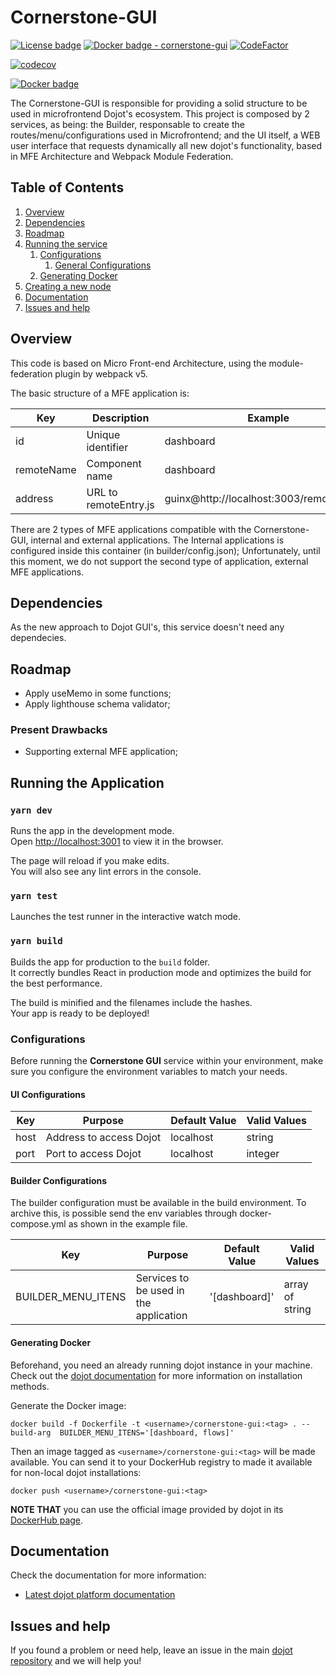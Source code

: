 # Cornerstone-GUI

[![License badge](https://img.shields.io/badge/License-Apache%202.0-blue.svg)](https://opensource.org/licenses/Apache-2.0)
[![Docker badge - cornerstone-gui](https://img.shields.io/docker/pulls/dojot/cornerstone-gui.svg)](https://hub.docker.com/r/dojot/cornerstone-gui/)
[![CodeFactor](https://www.codefactor.io/repository/github/dojot/dojot-ui/badge)](https://www.codefactor.io/repository/github/dojot/dojot-ui/cornerstone/badge)

[![codecov](https://codecov.io/gh/dojot/dojot-ui/cornerstone/branch/development/graph/badge.svg)](https://codecov.io/gh/dojot/dojot-ui/cornerstone)

[![Docker badge](https://img.shields.io/docker/pulls/dojot/cornerstone-gui.svg)](https://hub.docker.com/r/dojot/cornerstone-gui/)

The Cornerstone-GUI is responsible for providing a solid structure to be used in microfrontend Dojot's ecosystem. This project is composed by 2 services, as being: the Builder, responsable to create the routes/menu/configurations used in Microfrontend; and the UI itself, a WEB user interface that requests dynamically all new dojot's functionality, based in MFE Architecture and Webpack Module Federation.

## **Table of Contents**

1. [Overview](#overview)
2. [Dependencies](#dependencies)
3. [Roadmap](#roadmap)
4. [Running the service](#running-the-service)
   1. [Configurations](#configurations)
      1. [General Configurations](#general-configurations)
   2. [Generating Docker](#generating-docker)
5. [Creating a new node](#creating-a-new-node)
6. [Documentation](#documentation)
7. [Issues and help](#issues-and-help)

## Overview

This code is based on Micro Front-end Architecture, using the module-federation plugin by webpack v5.

The basic structure of a MFE application is:

| Key        | Description           | Example                                    | Type   |
| ---------- | --------------------- | ------------------------------------------ | ------ |
| id         | Unique identifier     | dashboard                                  | string |
| remoteName | Component name        | dashboard                                  | string |
| address    | URL to remoteEntry.js | guinx@http://localhost:3003/remoteEntry.js | string |

There are 2 types of MFE applications compatible with the Cornerstone-GUI, internal and external applications.
The Internal applications is configured inside this container (in builder/config.json);
Unfortunately, until this moment, we do not support the second type of application, external MFE applications.

## Dependencies

As the new approach to Dojot GUI's, this service doesn't need any dependecies.

## Roadmap

- Apply useMemo in some functions;
- Apply lighthouse schema validator;

### Present Drawbacks

- Supporting external MFE application;

## Running the Application

### `yarn dev`

Runs the app in the development mode.<br>
Open [http://localhost:3001](http://localhost:3001) to view it in the browser.

The page will reload if you make edits.<br>
You will also see any lint errors in the console.

### `yarn test`

Launches the test runner in the interactive watch mode.<br>

### `yarn build`

Builds the app for production to the `build` folder.<br>
It correctly bundles React in production mode and optimizes the build for the best performance.

The build is minified and the filenames include the hashes.<br>
Your app is ready to be deployed!

### Configurations

Before running the **Cornerstone GUI** service within your environment, make sure you configure the
environment variables to match your needs.

#### UI Configurations

| Key  | Purpose                 | Default Value | Valid Values |
| ---- | ----------------------- | ------------- | ------------ |
| host | Address to access Dojot | localhost     | string       |
| port | Port to access Dojot    | localhost     | integer      |

#### Builder Configurations

The builder configuration must be available in the build environment. To archive this, is possible send the env variables through docker-compose.yml as shown in the example file.

| Key                | Purpose                                | Default Value | Valid Values    |
| ------------------ | -------------------------------------- | ------------- | --------------- |
| BUILDER_MENU_ITENS | Services to be used in the application | '[dashboard]' | array of string |

#### Generating Docker

Beforehand, you need an already running dojot instance in your machine. Check out the
[dojot documentation](https://dojotdocs.readthedocs.io)
for more information on installation methods.

Generate the Docker image:

```shell
docker build -f Dockerfile -t <username>/cornerstone-gui:<tag> . --build-arg  BUILDER_MENU_ITENS='[dashboard, flows]'
```

Then an image tagged as `<username>/cornerstone-gui:<tag>` will be made available. You can send it to
your DockerHub registry to made it available for non-local dojot installations:

```shell
docker push <username>/cornerstone-gui:<tag>
```

**NOTE THAT** you can use the official image provided by dojot in its [DockerHub page](https://hub.docker.com/r/dojot/cornerstone-gui).

## Documentation

Check the documentation for more information:

- [Latest dojot platform documentation](https://dojotdocs.readthedocs.io/en/latest)

## Issues and help

If you found a problem or need help, leave an issue in the main
[dojot repository](https://github.com/dojot/dojot) and we will help you!
